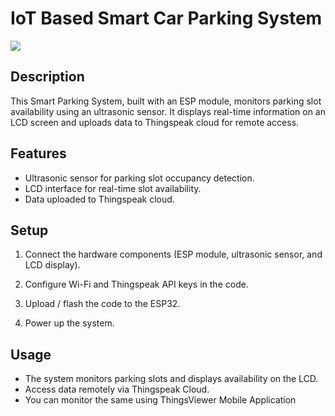 # IoT Based Smart Car Parking System

[![](https://img.shields.io/badge/Arduino_IDE-00979D?style=for-the-badge&logo=arduino&logoColor=white)](LICENSE) 

## Description

This Smart Parking System, built with an ESP module, monitors parking slot availability using an ultrasonic sensor. It displays real-time information on an LCD screen and uploads data to Thingspeak cloud for remote access.

## Features

- Ultrasonic sensor for parking slot occupancy detection.
- LCD interface for real-time slot availability.
- Data uploaded to Thingspeak cloud.

## Setup

1. Connect the hardware components (ESP module, ultrasonic sensor, and LCD display).

2. Configure Wi-Fi and Thingspeak API keys in the code.

3. Upload / flash the code to the ESP32.

4. Power up the system.

## Usage

- The system monitors parking slots and displays availability on the LCD.
- Access data remotely via Thingspeak Cloud.
- You can monitor the same using ThingsViewer Mobile Application
